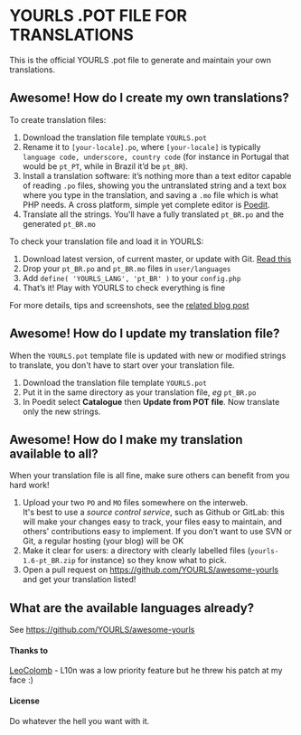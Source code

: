# YOURLS .POT FILE FOR TRANSLATIONS

This is the official YOURLS .pot file to generate and maintain your own translations.

## Awesome! How do I create my own translations?

To create translation files:

1. Download the translation file template `YOURLS.pot`  
2. Rename it to `[your-locale].po`, where `[your-locale]` is typically `language code, underscore, country code` (for instance in Portugal that would be `pt_PT`, while in Brazil it’d be `pt_BR`).  
3. Install a translation software: it’s nothing more than a text editor capable of reading `.po` files, showing you the untranslated string and a text box where you type in the translation, and saving a `.mo` file which is what PHP needs. A cross platform, simple yet complete editor is [Poedit](http://www.poedit.net/).  
4. Translate all the strings. You'll have a fully translated `pt_BR.po` and the generated `pt_BR.mo`

To check your translation file and load it in YOURLS:

1. Download latest version, of current master, or update with Git. [Read this](https://github.com/YOURLS/YOURLS/wiki/Install-From-Git)
2. Drop your `pt_BR.po` and `pt_BR.mo` files in `user/languages`
3. Add `define( 'YOURLS_LANG', 'pt_BR' )` to your `config.php`
4. That’s it! Play with YOURLS to check everything is fine

For more details, tips and screenshots, see the [related blog post](http://blog.yourls.org/2013/02/workshop-how-to-create-your-own-translation-file-for-yourls/)

## Awesome! How do I update my translation file?

When the `YOURLS.pot` template file is updated with new or modified strings to translate, you don't have to start over your translation file.

1. Download the translation file template `YOURLS.pot`  
2. Put it in the same directory as your translation file, *eg* `pt_BR.po`  
3. In Poedit select **Catalogue** then **Update from POT file**. Now translate only the new strings.

## Awesome! How do I make my translation available to all?

When your translation file is all fine, make sure others can benefit from you hard work!

1. Upload your two `PO` and `MO` files somewhere on the interweb.  
It's best to use a *source control service*, such as Github or GitLab: this will make your changes easy to track, your files easy to maintain, and others' contributions easy to implement. If you don’t want to use SVN or Git, a regular hosting (your blog) will be OK  
2. Make it clear for users: a directory with clearly labelled files (`yourls-1.6-pt_BR.zip` for instance) so they know what to pick.  
3. Open a pull request on https://github.com/YOURLS/awesome-yourls and get your translation listed!   

## What are the available languages already?

See https://github.com/YOURLS/awesome-yourls


#### Thanks to
[LeoColomb](https://github.com/LeoColomb) - L10n was a low priority feature but he threw his patch at my face :)

#### License
Do whatever the hell you want with it.
